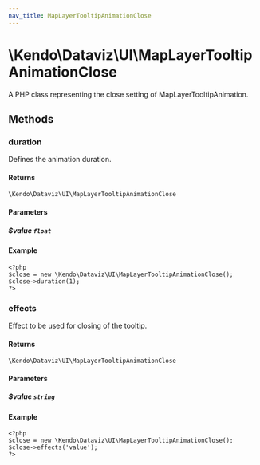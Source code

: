 ```yaml
---
nav_title: MapLayerTooltipAnimationClose
---
```


# \Kendo\Dataviz\UI\MapLayerTooltipAnimationClose

A PHP class representing the close setting of MapLayerTooltipAnimation.


## Methods

### duration
Defines the animation duration.

#### Returns
`\Kendo\Dataviz\UI\MapLayerTooltipAnimationClose`

#### Parameters

##### $value `float`



#### Example 
    <?php
    $close = new \Kendo\Dataviz\UI\MapLayerTooltipAnimationClose();
    $close->duration(1);
    ?>

### effects
Effect to be used for closing of the tooltip.

#### Returns
`\Kendo\Dataviz\UI\MapLayerTooltipAnimationClose`

#### Parameters

##### $value `string`



#### Example 
    <?php
    $close = new \Kendo\Dataviz\UI\MapLayerTooltipAnimationClose();
    $close->effects('value');
    ?>

